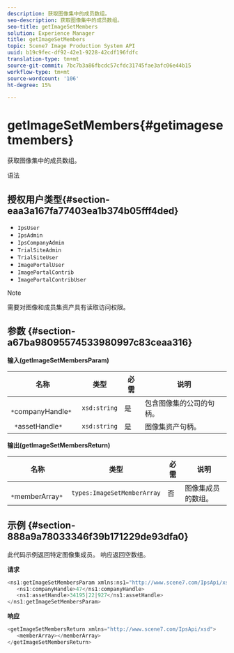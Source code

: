 ```yaml
---
description: 获取图像集中的成员数组。
seo-description: 获取图像集中的成员数组。
seo-title: getImageSetMembers
solution: Experience Manager
title: getImageSetMembers
topic: Scene7 Image Production System API
uuid: b19c9fec-df92-42e1-9228-42cdf196fdfc
translation-type: tm+mt
source-git-commit: 7bc7b3a86fbcdc57cfdc31745fae3afc06e44b15
workflow-type: tm+mt
source-wordcount: '106'
ht-degree: 15%

---
```



# getImageSetMembers{#getimagesetmembers}

获取图像集中的成员数组。

语法

## 授权用户类型{#section-eaa3a167fa77403ea1b374b05fff4ded}

* `IpsUser`
* `IpsAdmin`
* `IpsCompanyAdmin`
* `TrialSiteAdmin`
* `TrialSiteUser`
* `ImagePortalUser`
* `ImagePortalContrib`
* `ImagePortalContribUser`

>[!NOTE]
>
>需要对图像和成员集资产具有读取访问权限。

## 参数 {#section-a67ba98095574533980997c83ceaa316}

**输入(getImageSetMembersParam)**

| 名称 | 类型 | 必需 | 说明 |
|---|---|---|---|
| ` *`companyHandle`*` | `xsd:string` | 是 | 包含图像集的公司的句柄。 |
| ` *`assetHandle`*` | `xsd:string` | 是 | 图像集资产句柄。 |

**输出(getImageSetMembersReturn)**

| 名称 | 类型 | 必需 | 说明 |
|---|---|---|---|
| ` *`memberArray`*` | `types:ImageSetMemberArray` | 否 | 图像集成员的数组。 |

## 示例 {#section-888a9a78033346f39b171229de93dfa0}

此代码示例返回特定图像集成员。 响应返回空数组。

**请求**

```java
<ns1:getImageSetMembersParam xmlns:ns1="http://www.scene7.com/IpsApi/xsd">
   <ns1:companyHandle>47</ns1:companyHandle>
   <ns1:assetHandle>34195|22|927</ns1:assetHandle>
</ns1:getImageSetMembersParam>
```

**响应**

```java
<getImageSetMembersReturn xmlns="http://www.scene7.com/IpsApi/xsd">
   <memberArray></memberArray>
</getImageSetMembersReturn>
```

